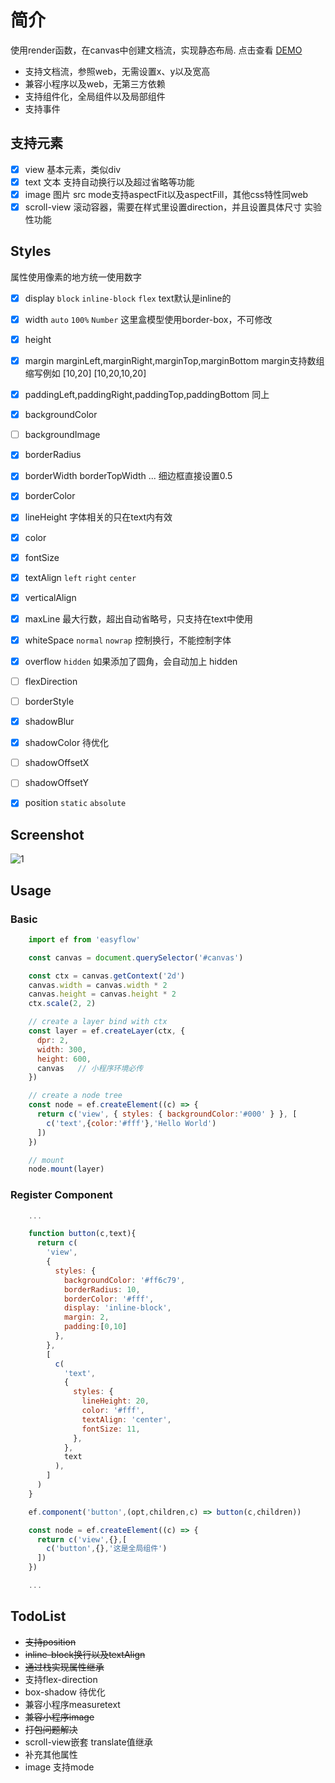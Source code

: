 # 简介
使用render函数，在canvas中创建文档流，实现静态布局.
点击查看 [DEMO](https://gitjinfeiyang.github.io/easyFlow/example/)

- 支持文档流，参照web，无需设置x、y以及宽高
- 兼容小程序以及web，无第三方依赖
- 支持组件化，全局组件以及局部组件
- 支持事件

## 支持元素
- [x] view 基本元素，类似div
- [x] text 文本 支持自动换行以及超过省略等功能
- [x] image 图片 src mode支持aspectFit以及aspectFill，其他css特性同web
- [x] scroll-view 滚动容器，需要在样式里设置direction，并且设置具体尺寸 实验性功能

## Styles
属性使用像素的地方统一使用数字

- [x] display `block` `inline-block` `flex` text默认是inline的
- [x] width `auto` `100%` `Number` 这里盒模型使用border-box，不可修改
- [x] height
- [x] margin marginLeft,marginRight,marginTop,marginBottom margin支持数组缩写例如 [10,20] [10,20,10,20]
- [x] paddingLeft,paddingRight,paddingTop,paddingBottom 同上
- [x] backgroundColor
- [ ] backgroundImage
- [x] borderRadius
- [x] borderWidth borderTopWidth ... 细边框直接设置0.5
- [x] borderColor
- [x] lineHeight 字体相关的只在text内有效
- [x] color
- [x] fontSize
- [x] textAlign `left` `right` `center`
- [x] verticalAlign
- [x] maxLine 最大行数，超出自动省略号，只支持在text中使用
- [x] whiteSpace `normal` `nowrap` 控制换行，不能控制字体
- [x] overflow `hidden` 如果添加了圆角，会自动加上 hidden
- [ ] flexDirection
- [ ] borderStyle
- [x] shadowBlur
- [x] shadowColor  待优化
- [ ] shadowOffsetX
- [ ] shadowOffsetY
- [x] position `static` `absolute`


## Screenshot
![1](screenshot/01.png)


## Usage

### Basic
``` javascript
    import ef from 'easyflow'

    const canvas = document.querySelector('#canvas')

    const ctx = canvas.getContext('2d')
    canvas.width = canvas.width * 2
    canvas.height = canvas.height * 2
    ctx.scale(2, 2)

    // create a layer bind with ctx
    const layer = ef.createLayer(ctx, {
      dpr: 2,
      width: 300,
      height: 600,
      canvas   // 小程序环境必传
    })

    // create a node tree
    const node = ef.createElement((c) => {
      return c('view', { styles: { backgroundColor:'#000' } }, [
        c('text',{color:'#fff'},'Hello World')
      ])
    })

    // mount
    node.mount(layer)

```
### Register Component
``` javascript
    ...

    function button(c,text){
      return c(
        'view',
        {
          styles: {
            backgroundColor: '#ff6c79',
            borderRadius: 10,
            borderColor: '#fff',
            display: 'inline-block',
            margin: 2,
            padding:[0,10]
          },
        },
        [
          c(
            'text',
            {
              styles: {
                lineHeight: 20,
                color: '#fff',
                textAlign: 'center',
                fontSize: 11,
              },
            },
            text
          ),
        ]
      )
    }

    ef.component('button',(opt,children,c) => button(c,children))

    const node = ef.createElement((c) => {
      return c('view',{},[
        c('button',{},'这是全局组件')
      ])
    })

    ...

```

## TodoList
* ~~支持position~~
* ~~inline-block换行以及textAlign~~
* ~~通过栈实现属性继承~~
* 支持flex-direction
* box-shadow 待优化
* 兼容小程序measuretext
* ~~兼容小程序image~~
* ~~打包问题解决~~
* scroll-view嵌套 translate值继承
* 补充其他属性
* image 支持mode